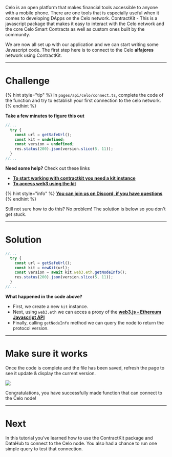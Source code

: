 Celo is an open platform that makes financial tools accessible to anyone with a mobile phone. There are one tools that is especially useful when it comes to developing DApps on the Celo network. ContractKit - This is a javascript package that makes it easy to interact with the Celo network and the core Celo Smart Contracts as well as custom ones built by the community.

We are now all set up with our application and we can start writing some Javascript code. The first step here is to connect to the Celo **alfajores** network using ContractKit.

------------------------

# Challenge

{% hint style="tip" %}
In `pages/api/celo/connect.ts`, complete the code of the function and try to establish your first connection to the celo network. 
{% endhint %}

**Take a few minutes to figure this out**

```typescript
//...
  try {
    const url = getSafeUrl();
    const kit = undefined;
    const version = undefined;
    res.status(200).json(version.slice(5, 11));
  } 
//...
```

**Need some help?** Check out these links
* [**To start working with contractkit you need a kit instance**](https://docs.celo.org/developer-guide/sdk-code-reference/summary-2/modules/_kit_#functions)  
* [**To access web3 using the kit**](https://docs.celo.org/developer-guide/contractkit/usage)  

{% hint style="info" %}
[**You can join us on Discord, if you have questions**](https://discord.gg/fszyM7K)
{% endhint %}

Still not sure how to do this? No problem! The solution is below so you don't get stuck.

------------------------

# Solution

```typescript
//...
  try {
    const url = getSafeUrl();
    const kit = newKit(url);
    const version = await kit.web3.eth.getNodeInfo();
    res.status(200).json(version.slice(5, 11));
  } 
//...
```

**What happened in the code above?**
* First, we create a new `kit` instance.
* Next, using `web3.eth` we can acces a proxy of the [**web3.js - Ethereum Javascript API**](https://web3js.readthedocs.io/en/v1.4.0/)
* Finally, calling `getNodeInfo` method we can query the node to return the protocol version.

------------------------

# Make sure it works

Once the code is complete and the file has been saved, refresh the page to see it update & display the current version.

![](../../../.gitbook/assets/pathways/celo/celo-connect.png)


Congratulations, you have successfully made function that can connect to the Celo node!

-----------------------------

# Next

In this tutorial you’ve learned how to use the ContractKit package and DataHub to connect to the Celo node. You also had a chance to run one simple query to test that connection.